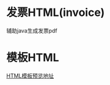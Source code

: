 # 发票HTML(invoice)
辅助java生成发票pdf
# 模板HTML
[HTML模板预览地址](https://leexhuan.github.io/invoice/index.html)
